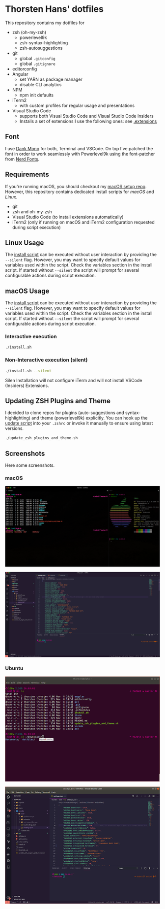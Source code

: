 # Thorsten Hans' dotfiles

This repository contains my dotfiles for

- zsh (oh-my-zsh)
  - powerlevel9k
  - zsh-syntax-highlighting
  - zsh-autosuggestions
- git
  - global `.gitconfig`
  - global `.gitignore`
- editorconfig
- Angular
  - set YARN as package manager
  - disable CLI analytics  
- NPM
  - npm init defaults
- iTerm2
  - with custom profiles for regular usage and presentations
- Visual Studio Code
  - supports both Visual Studio Code and Visual Studio Code Insiders
  - Installs a set of extensions I use the following ones: see [.extensions](./vscode/.extensions)

## Font

I use [Dank Mono](https://dank.sh/) for both, Terminal and VSCode. On top I've patched the font in order to work seamlessly with Powerlevel9k using the font-patcher from [Nerd Fonts](https://github.com/ryanoasis/nerd-fonts).

## Requirements

If you're running macOS, you should checkout my [macOS setup repo](https://github.com/ThorstenHans/msetup). However, this repository contains dedicated install scripts for *macOS* and *Linux*.

- git
- zsh and oh-my-zsh
- Visual Studio Code (to install extensions automatically)
- iTerm2 (only if running on macOS and iTerm2 configuration requested during script execution)

## Linux Usage

The [install script](./install.sh) can be executed without user interaction by providing the `--silent` flag. However, you may want to specify default values for variables used within the script. Check the variables section in the install script. If started without `--silent` the script will prompt for several configurable actions during script execution.

## macOS Usage

The [install script](./mac_install.sh) can be executed without user interaction by providing the `--silent` flag. However, you may want to specify default values for variables used within the script. Check the variables section in the install script. If started without `--silent` the script will prompt for several configurable actions during script execution.

### Interactive execution

```bash
./install.sh

```

### Non-Interactive execution (silent)

```bash
./install.sh --silent

```

Silen Installation will not configure iTerm and will not install VSCode (Insiders) Extensions.

## Updating ZSH Plugins and Theme

I decided to clone repos for plugins (auto-suggestions and syntax-highlighting) and theme (powerlevel9k) explicitly. You can hook up the [update script](./update_zsh_plugins_and_theme.sh) into your `.zshrc` or invoke it manually to ensure using latest versions.

```bash
./update_zsh_plugins_and_theme.sh

```

## Screenshots

Here some screenshots.

### macOS

![Terminal](images/mac-terminal.png)

![VSCode Insiders](images/mac-vscode-insiders.png)

### Ubuntu

![Terminal](images/ubuntu-terminal.png)

![VSCode](images/unbuntu-vscode.png)
